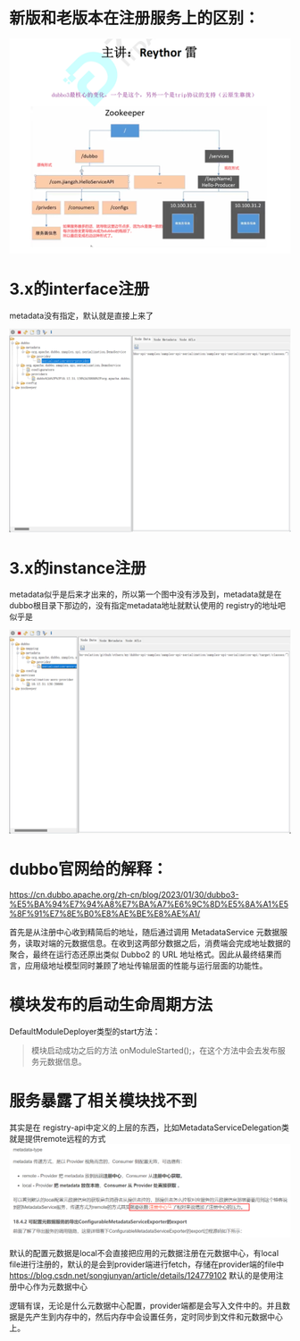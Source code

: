 # 新版和老版本在注册服务上的区别：

![img.png](img.png)


# 3.x的interface注册

metadata没有指定，默认就是直接上来了

![img_1.png](img_1.png)

# 3.x的instance注册

metadata似乎是后来才出来的，所以第一个图中没有涉及到，metadata就是在dubbo根目录下那边的，没有指定metadata地址就默认使用的 registry的地址吧似乎是

![img_2.png](img_2.png)

# dubbo官网给的解释：

https://cn.dubbo.apache.org/zh-cn/blog/2023/01/30/dubbo3-%E5%BA%94%E7%94%A8%E7%BA%A7%E6%9C%8D%E5%8A%A1%E5%8F%91%E7%8E%B0%E8%AE%BE%E8%AE%A1/


首先是从注册中心收到精简后的地址，随后通过调用 MetadataService 元数据服务，读取对端的元数据信息。在收到这两部分数据之后，消费端会完成地址数据的聚合，最终在运行态还原出类似 Dubbo2 的 URL 地址格式。因此从最终结果而言，应用级地址模型同时兼顾了地址传输层面的性能与运行层面的功能性。


# 模块发布的启动生命周期方法

DefaultModuleDeployer类型的start方法：

> 模块启动成功之后的方法 onModuleStarted();，在这个方法中会去发布服务元数据信息。

# 服务暴露了相关模块找不到

其实是在 registry-api中定义的上层的东西，比如MetadataServiceDelegation类就是提供remote远程的方式
![img_3.png](img_3.png)

默认的配置元数据是local不会直接把应用的元数据注册在元数据中心，有local file进行注册的，默认的是会到provider端进行fetch，存储在provider端的file中
https://blog.csdn.net/songjunyan/article/details/124779102
默认的是使用注册中心作为元数据中心


逻辑有误，无论是什么元数据中心配置，provider端都是会写入文件中的。并且数据是先产生到内存中的，然后内存中会设置任务，定时同步到文件和元数据中心上。


